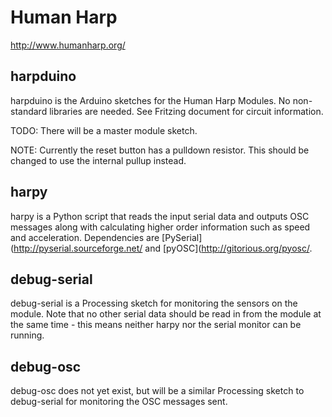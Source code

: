 Human Harp
==========

http://www.humanharp.org/


harpduino
---------

harpduino is the Arduino sketches for the Human Harp Modules.  No non-standard libraries are needed.  See Fritzing document for circuit information.

TODO: There will be a master module sketch.

NOTE: Currently the reset button has a pulldown resistor.  This should be changed to use the internal pullup instead.


harpy
-----
harpy is a Python script that reads the input serial data and outputs OSC messages along with calculating higher order information such as speed and acceleration.  Dependencies are [PySerial](http://pyserial.sourceforge.net/ and [pyOSC](http://gitorious.org/pyosc/.


debug-serial
------------

debug-serial is a Processing sketch for monitoring the sensors on the module.  Note that no other serial data should be read in from the module at the same time - this means neither harpy nor the serial monitor can be running.


debug-osc
---------

debug-osc does not yet exist, but will be a similar Processing sketch to debug-serial for monitoring the OSC messages sent.
